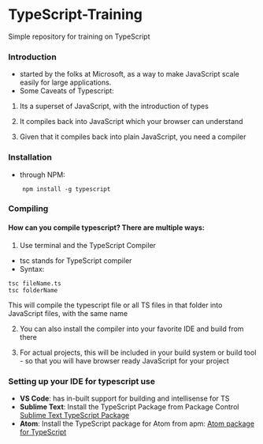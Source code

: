 # TypeScript-Training
Simple repository for training on TypeScript

### Introduction
- started by the folks at Microsoft, as a way to make JavaScript scale easily for large applications.
- Some Caveats of Typescript:

1. Its a superset of JavaScript, with the introduction of types

2. It compiles back into JavaScript which your browser can understand

3. Given that it compiles back into plain JavaScript, you need a compiler

### Installation
- through NPM: 
```
	npm install -g typescript
```
	
### Compiling	
#### How can you compile typescript? There are multiple ways:
1. Use terminal and the TypeScript Compiler
 - tsc stands for TypeScript compiler
 - Syntax:
```
tsc fileName.ts
tsc folderName
``` 
This will compile the typescript file or all TS files in that folder into JavaScript files, with the same name

2. You can also install the compiler into your favorite IDE and build from there

3. For actual projects, this will be included in your build system or build tool - so that you will have browser ready JavaScript for your project 

###	Setting up your IDE for typescript use
- **VS Code**: has in-built support for building and intellisense for TS
- **Sublime Text**: Install the TypeScript Package from Package Control [Sublime Text TypeScript Package](https://github.com/Microsoft/TypeScript-Sublime-Plugin)
- **Atom**: Install the TypeScript package for Atom from apm: [Atom package for TypeScript](https://atom.io/packages/atom-typescript)
 

